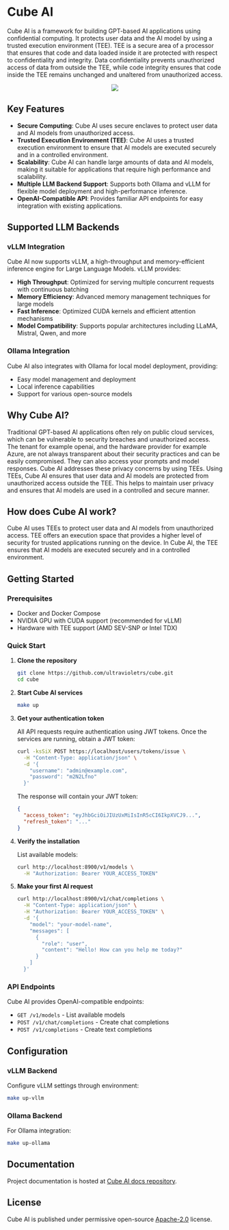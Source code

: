 # Cube AI

Cube AI is a framework for building GPT-based AI applications using confidential computing. It protects user data and the AI model by using a trusted execution environment (TEE). TEE is a secure area of a processor that ensures that code and data loaded inside it are protected with respect to confidentiality and integrity. Data confidentiality prevents unauthorized access of data from outside the TEE, while code integrity ensures that code inside the TEE remains unchanged and unaltered from unauthorized access.

<p align="center">
  <img src="https://github.com/ultravioletrs/cube-docs/blob/main/docs/img/cube-ai.png">
</p>

## Key Features

- **Secure Computing**: Cube AI uses secure enclaves to protect user data and AI models from unauthorized access.
- **Trusted Execution Environment (TEE)**: Cube AI uses a trusted execution environment to ensure that AI models are executed securely and in a controlled environment.
- **Scalability**: Cube AI can handle large amounts of data and AI models, making it suitable for applications that require high performance and scalability.
- **Multiple LLM Backend Support**: Supports both Ollama and vLLM for flexible model deployment and high-performance inference.
- **OpenAI-Compatible API**: Provides familiar API endpoints for easy integration with existing applications.

## Supported LLM Backends

### vLLM Integration

Cube AI now supports vLLM, a high-throughput and memory-efficient inference engine for Large Language Models. vLLM provides:

- **High Throughput**: Optimized for serving multiple concurrent requests with continuous batching
- **Memory Efficiency**: Advanced memory management techniques for large models
- **Fast Inference**: Optimized CUDA kernels and efficient attention mechanisms
- **Model Compatibility**: Supports popular architectures including LLaMA, Mistral, Qwen, and more

### Ollama Integration

Cube AI also integrates with Ollama for local model deployment, providing:

- Easy model management and deployment
- Local inference capabilities
- Support for various open-source models

## Why Cube AI?

Traditional GPT-based AI applications often rely on public cloud services, which can be vulnerable to security breaches and unauthorized access. The tenant for example openai, and the hardware provider for example Azure, are not always transparent about their security practices and can be easily compromised. They can also access your prompts and model responses. Cube AI addresses these privacy concerns by using TEEs. Using TEEs, Cube AI ensures that user data and AI models are protected from unauthorized access outside the TEE. This helps to maintain user privacy and ensures that AI models are used in a controlled and secure manner.

## How does Cube AI work?

Cube AI uses TEEs to protect user data and AI models from unauthorized access. TEE offers an execution space that provides a higher level of security for trusted applications running on the device. In Cube AI, the TEE ensures that AI models are executed securely and in a controlled environment.

## Getting Started

### Prerequisites

- Docker and Docker Compose
- NVIDIA GPU with CUDA support (recommended for vLLM)
- Hardware with TEE support (AMD SEV-SNP or Intel TDX)

### Quick Start

1. **Clone the repository**
   ```bash
   git clone https://github.com/ultravioletrs/cube.git
   cd cube
   ```

2. **Start Cube AI services**
   ```bash
   make up
   ```

3. **Get your authentication token**
   
   All API requests require authentication using JWT tokens. Once the services are running, obtain a JWT token:
   ```bash
   curl -ksSiX POST https://localhost/users/tokens/issue \
     -H "Content-Type: application/json" \
     -d '{
       "username": "admin@example.com",
       "password": "m2N2Lfno"
     }'
   ```
   
   The response will contain your JWT token:
   ```json
   {
     "access_token": "eyJhbGciOiJIUzUxMiIsInR5cCI6IkpXVCJ9...",
     "refresh_token": "..."
   }
   ```

4. **Verify the installation**
   
   List available models:
   ```bash
   curl http://localhost:8900/v1/models \
     -H "Authorization: Bearer YOUR_ACCESS_TOKEN"
   ```

5. **Make your first AI request**
   ```bash
   curl http://localhost:8900/v1/chat/completions \
     -H "Content-Type: application/json" \
     -H "Authorization: Bearer YOUR_ACCESS_TOKEN" \
     -d '{
       "model": "your-model-name",
       "messages": [
         {
           "role": "user",
           "content": "Hello! How can you help me today?"
         }
       ]
     }'
   ```

### API Endpoints

Cube AI provides OpenAI-compatible endpoints:

- `GET /v1/models` - List available models
- `POST /v1/chat/completions` - Create chat completions
- `POST /v1/completions` - Create text completions

## Configuration

### vLLM Backend

Configure vLLM settings through environment:

```bash
make up-vllm
```

### Ollama Backend

For Ollama integration:

```bash
make up-ollama
```

## Documentation

Project documentation is hosted at [Cube AI docs repository](https://github.com/ultravioletrs/cube-docs).

## License

Cube AI is published under permissive open-source [Apache-2.0](LICENSE) license.
